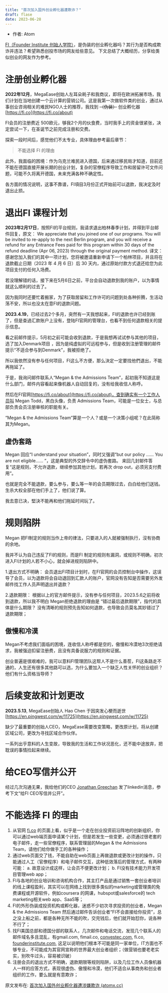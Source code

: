 ```yaml
---
title: "首次加入国外创业孵化器遭欺诈？"
draft: flase
date: 2023-06-28
---
```


- 作者: Atom


[FI（Founder Institute 创始人学院）](https://fi.co)，是伪装的创业孵化器吗？其行为是否构成欺诈并违法？希望熟悉创投市场的网友给些意见。
下文总结了大概经历，分享给类似创业的网友作为参考。

# 注册创业孵化器

**2022年12月**，MegaEase创始人左耳朵耗子和我商议，即将在欧洲拓展市场，我们计划在当地创建一个云计算的营销公司。这是我第一次做软件类的创业，通过从事创业咨询相关的难民NGO人士的推荐，我找到 ~~（伪装）~~ 创业孵化器 [https://fi.co](https://fi.co/about)

FI会员的注册费近 500欧元，够我2个月的伙食费，当时我手上的资金很紧张，决定尝试一下，在圣诞节之前完成注册和交费。

探索一段时间后，感觉他们不太专业，具体理由参考最后章节：

> 不能选择 FI 的理由

此外，我面临的困境：作为乌克兰难民进入德国，后来通过移民局才知道，目前还不能在德国直接开展长期的创业计划，复杂的官僚程序导致工作和居留许可文件问题，可能不久将离开德国，未来充满各种不确定性。

各方面的情况说明，这事不靠谱，FI項目3月份正式开始前可以退款，我决定及时退出止损。

# 退出FI 课程计划

**2023年2月17日**，按照FI的平台规则，我请求退出柏林春季计划，并得到平台邮件回复，原文：
We appreciate that you joined one of our programs. You will be invited to re-apply to the next Berlin program, and you will receive a refund for any Entrance Fees paid for this program within 30 days of the refund deadline (Apr 06, 2023) through the original payment method.
译文：感谢您加入我们的其中一项计划，您将被邀请重新申请下一个柏林项目，并且将在退款截止日期（2023 年 4 月 6 日）后 30 天内，通过原始付款方式退还给您为此项目支付的任何入场费。

若没理解错的话，接下来在5月6日之前，平台会自动退款到我的账户，以为事情就这么顺利的过去了。

因为我同时还要忙着搬家，为了获取居留和工作许可的问题到处各种折腾，生活动荡不安，所以也没太在意FI的退款问题。

**2023.4.19**，已经过去2个多月，突然有一天我想起来，FI的退款也许已经到账了，但是查過汇款账户上没有，登陆FI官网的管理台，也看不到任何退款相关的提示信息。

看之前邮件提示，5月初之前可能会收到退款，于是我想再试试参与其他的项目，选了加入Denmark项目 ，因为是纯虚拟的可远程参与，但是收到注册管理的邮件提示“不适合参与到Denmark”，我被拒绝了。

所以我依然没有参与任何项目，FI这么不方便，那么決定一定要找他們退出，不能再拖延了。

于是，我询问邮件联系人“Megan & the Admissions Team”，起初我不知道这是什么部门，邮件内容看起来像机器人自动回复的，没有给我收信人称呼。

然后在FI官网[https://fi.co/about](https://fi.co/about)，查到确实有一个工作人员叫 Megan Todd，黑白头像，负责 Admissions Team，可能是一位女士，与总部负责会员注册审核的职能有关。

“Megan & the Admissions Team”算是一个人？或是一个决策小组呢？在此简称其为Megan。

## 虚伪套路

Megan 回应“I understand your situation”，同时又强调“but our policy …… You are not eligible…… ”，这是典型的外交辞令中的虚伪套路。
来回几封邮件答复“这是规则，不允许退款，继续参加其他计划，若再次 drop out，必须另支付费用“。

也就是完全不能退款，要么参与，要么等一年的会员期限过去，白白给他们送钱。生杀大权全部在他们手上了，他们说了算。

我去意已决，堅決不能再和他们拖延时间玩了。

# 规则陷阱

Megan 把FI制定的规则当作上帝的律法，只要进入的人就被强制执行，沒有协商的余地。

我并不认为自己违反了FI的规则，而是FI 制定的规则有漏洞，或规则不明确，初次进入FI计划的人若不小心，就会掉进规则陷阱中。

1.退出方式不明确：
会员退出FI项目计划时，在FI官网的会员控制台中操作，这误导了会员，以为退款将会自动退回到汇款人的账户，官网没有告知是否需要另外发邮件找工作人员声明退出并退款？

2.退款期限：
根据以上的官方邮件提示，没有参与任何项目，2023.5.6之前将收到退款，所以我不明白 Megan拒绝退款的理由是 “错过最后退款期限”，指代的具体是什么期限？
没有清晰的规则预先告知如何退款，也导致会员莫名其妙错过了退款期限；

## 傲慢和冷漠

Megan不考虑我们面临的困境，连收信人称呼都是空的，傲慢和冷漠地3次拒绝请求，我被强迫扣留注册费，且没有具备说服力的规则和证据。

创业普遍是很艰难的，我可以意料FI管理团队这帮人不是什么善茬，FI这条路走不通的，人生还有很多其他路可以选，为什么要加入一个缺乏人性关怀的创业组织？他们有什么资格当导师？

# 后续变故和计划更改

**2023.5.13**, MegaEase创始人 Hao Chen 于因突发心梗而逝世[https://en.pingwest.com/w/11725](https://en.pingwest.com/w/11725)

缺少了最重要的创始人CEO，MegaEase需要改变策略，更改原计划，将从创建区域公司，更改为寻找区域合作伙伴。

一系列出乎意料的人生变故，导致我的生活和工作状况恶化，还不能中途放弃，把耽误的事情捡起来继续。

# 给CEO写信并公开

经过几次沟通无果，我给他们的CEO [Jonathan Greechan](https://www.linkedin.com/in/ACoAAAAQWaoBtZkkEcKXO3ATK-kuYFGnuiLtJxI) 发了linkedin消息，参考下文“给FI CEO写信并公开”。



# 不能选择 FI 的理由

1. 从官网 [fi.co](http://从fi.co) 的页面上看，似乎是一个走在创业投资前沿阵地的创新组织，你可以通过web端页面申请某个计划，但是若发生一些变更，必须通过很老套的电子邮件，走一些官僚程序，联系管理层的Megan & the Admissions Team，请他们给你做手工的各种操作；
2. 通过web页面交了钱，不能自助在web页面上再做退款或更改计划的操作，只能通过人工（官僚程序）和电子邮件交互，这种低效落后的管理方式，有两种可能：
a. 故意设计成这样，让会员不便更改计划；
b. FI没有技术能力开发项目管理web app；
3. FI与各地的创业培训和咨询机构合作，其主打产品是通过销售一套创业者培训的线上课程盈利，其实可以在网络上找到很多类似的marketing或管理类的免费课程或开源软件，例如coursera 的网课，hubspot或salesforce的 tech marketing相关web app、SaaS等；
4. FI的外形伪装成投资机构或孵化器，迷惑不少初次寻求投资的创业者，Megan & the Admissions Team 然后通过邮件告诉创业者“FI不会直接给你投资”，总之没上船之前，都是各种无所不能的吹，交完钱后，他们就开始怼你，说各种不行了；
5. 找FI美国总部和德国分部的联系人，几次邮件和电话交流，发现几个联系人的邮件域名多且混乱，有gmail.com, fimail.co, [convestec.com](mailto:fm@convestec.com), fi.co, [founderinstitute.com](mailto:dorian@founderinstitute.com), 这足以说明他们根本不可能是同一家单位，IT方面也不够专业，不可能成为其官网宣称的世界最大创业者组织；（做营销也要老老实实，别吹牛过头，容易被识破）
6. 注册会员的退出方式不明确，退款期限等规则陷阱，以及几位工作人员像机器人一样的应答方式，表现很虚伪、傲慢和冷漠，他们不适合从事商务和创业者组织的工作，要么就是有意欺诈；



原文发布在:
[首次加入国外创业孵化器遭涉嫌欺诈 (atomx.cc)](https://atomx.cc/c1d0d6021be74b50a3d8d6d62514ce74)
